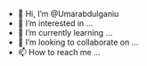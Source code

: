 - 👋 Hi, I’m @Umarabdulganiu
- 👀 I’m interested in ...
- 🌱 I’m currently learning ...
- 💞️ I’m looking to collaborate on ...
- 📫 How to reach me ...

<!---
Umarabdulganiu/Umarabdulganiu is a ✨ special ✨ repository because its `README.md` (this file) appears on your GitHub profile.
You can click the Preview link to take a look at your changes.
--->
